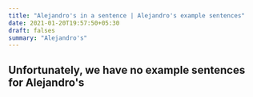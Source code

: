 ```yaml
---
title: "Alejandro's in a sentence | Alejandro's example sentences"
date: 2021-01-20T19:57:50+05:30
draft: falses
summary: "Alejandro's"
---
```

## Unfortunately, we have no example sentences for Alejandro's                 
